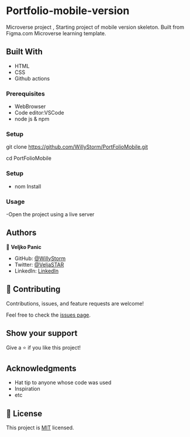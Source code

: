 # Portfolio-mobile-version
Microverse project , Starting project of mobile version skeleton.
Built from Figma.com Microverse learning template.

## Built With

- HTML
- CSS  
- Github actions

### Prerequisites

- WebBrowser
- Code editor:VSCode
- node js & npm

### Setup

git clone https://github.com/WillyStorm/PortFolioMobile.git 

cd PortFolioMobile

### Setup

- nom Install

### Usage

-Open the project using a live server

## Authors

👤 **Veljko Panic**

- GitHub: [@WillyStorm](https://github.com/WillyStorm)
- Twitter: [@VeljaSTAR](https://twitter.com/VeljaSTAR)
- LinkedIn: [LinkedIn](https://www.linkedin.com/in/veljko-panic-437b12231/)


## 🤝 Contributing

Contributions, issues, and feature requests are welcome!

Feel free to check the [issues page](../../issues/).

## Show your support

Give a ⭐️ if you like this project!

## Acknowledgments

- Hat tip to anyone whose code was used
- Inspiration
- etc

## 📝 License

This project is [MIT](./MIT.md) licensed.
